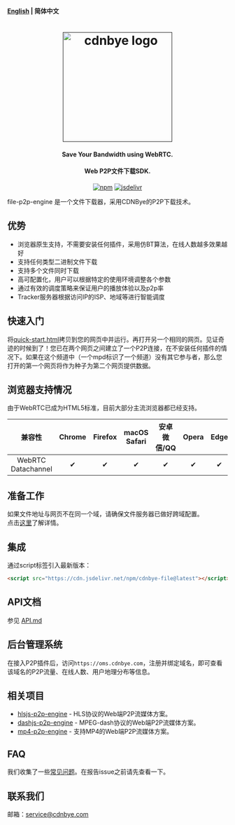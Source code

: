 **[English](README.md) | 简体中文**

<h1 align="center"><a href="" target="_blank" rel="noopener noreferrer"><img width="250" src="https://cdnbye.oss-cn-beijing.aliyuncs.com/pic/cdnbye.png" alt="cdnbye logo"></a></h1>
<h4 align="center">Save Your Bandwidth using WebRTC.</h4>
<h4 align="center">Web P2P文件下载SDK.</h4>
<p align="center">
  <a href="https://www.npmjs.com/package/cdnbye-file"><img src="https://img.shields.io/npm/v/cdnbye-file.svg?style=flat" alt="npm"></a>
  <a href="https://www.jsdelivr.com/package/npm/cdnbye-file"><img src="https://data.jsdelivr.com/v1/package/npm/cdnbye-file/badge" alt="jsdelivr"></a>
</p>

file-p2p-engine 是一个文件下载器，采用CDNBye的P2P下载技术。

## 优势
- 浏览器原生支持，不需要安装任何插件，采用仿BT算法，在线人数越多效果越好
- 支持任何类型二进制文件下载
- 支持多个文件同时下载
- 高可配置化，用户可以根据特定的使用环境调整各个参数
- 通过有效的调度策略来保证用户的播放体验以及p2p率
- Tracker服务器根据访问IP的ISP、地域等进行智能调度

## 快速入门
将[quick-start.html](demo/quick-start.html)拷贝到您的网页中并运行。再打开另一个相同的网页。见证奇迹的时候到了！您已在两个网页之间建立了一个P2P连接，在不安装任何插件的情况下。如果在这个频道中（一个mpd标识了一个频道）没有其它参与者，那么您打开的第一个网页将作为种子为第二个网页提供数据。

## 浏览器支持情况
由于WebRTC已成为HTML5标准，目前大部分主流浏览器都已经支持。

兼容性|Chrome | Firefox | macOS Safari| 安卓微信/QQ | Opera | Edge | IE | iOS Safari | 
:-: | :-: | :-: | :-: | :-: | :-: | :-:| :-:| :-:
WebRTC Datachannel | ✔ | ✔ | ✔ | ✔ | ✔ | ✔ | ❌ | ✔ |

## 准备工作
如果文件地址与网页不在同一个域，请确保文件服务器已做好跨域配置。
<br>
点击[这里](https://www.cdnbye.com/cn/views/download/usage.html#prepare)了解详情。

## 集成
通过script标签引入最新版本：
```html
<script src="https://cdn.jsdelivr.net/npm/cdnbye-file@latest"></script>
```

## API文档
参见 [API.md](https://www.cdnbye.com/cn/views/download/API.html)

## 后台管理系统
在接入P2P插件后，访问`https://oms.cdnbye.com`，注册并绑定域名，即可查看该域名的P2P流量、在线人数、用户地理分布等信息。

## 相关项目
- [hlsjs-p2p-engine](https://gitee.com/cdnbye/hlsjs-p2p-engine) - HLS协议的Web端P2P流媒体方案。
- [dashjs-p2p-engine](https://github.com/cdnbye/dashjs-p2p-engine) - MPEG-dash协议的Web端P2P流媒体方案。
- [mp4-p2p-engine](https://github.com/cdnbye/mp4-p2p-engine) - 支持MP4的Web端P2P流媒体方案。

## FAQ
我们收集了一些[常见问题](https://www.cdnbye.com/cn/views/FAQ.html)。在报告issue之前请先查看一下。

## 联系我们
邮箱：service@cdnbye.com
